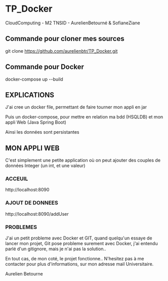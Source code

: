 # TP_Docker
 CloudComputing - M2 TNSID - AurelienBetourné & SofianeZiane
 
 
 ## Commande pour cloner mes sources
 git clone https://github.com/aurelienbtr/TP_Docker.git
 
 ## Commande pour Docker
 docker-compose up --build
 
 ## EXPLICATIONS
 
 J'ai cree un docker file, permettant de faire tourner mon appli en jar
 
 Puis un docker-compose, pour mettre en relation ma bdd (HSQLDB) et mon appli Web (Java Spring Boot)
 
 Ainsi les données sont persistantes
 
 ## MON APPLI WEB
 
 C'est simplement une petite application où on peut ajouter des couples de données Integer (un int, et une valeur)
 
 ### ACCEUIL
  http://localhost:8090
  
 ### AJOUT DE DONNEES
 http://localhost:8090/addUser
 
  
 ### PROBLEMES
 
 J'ai un petit probleme avec Docker et GIT, quand quelqu'un essaye de lancer mon projet, Git pose probleme surement avec Docker, j'ai entendu parlé d'un gitignore, mais je n'ai pas la solution..
 
 En tout cas, de mon coté, le projet fonctionne..
 N'hesitez pas à me contacter pour plus d'informations, sur mon adresse mail Universitaire.
 
 
 Aurelien Betourne


